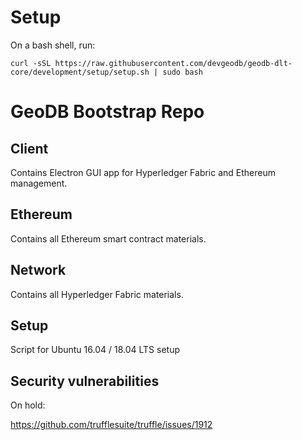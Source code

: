 # Setup

On a bash shell, run:

`curl -sSL https://raw.githubusercontent.com/devgeodb/geodb-dlt-core/development/setup/setup.sh | sudo bash`

# GeoDB Bootstrap Repo

## Client

Contains Electron GUI app for Hyperledger Fabric and Ethereum management.

## Ethereum

Contains all Ethereum smart contract materials.

## Network

Contains all Hyperledger Fabric materials.

## Setup

Script for Ubuntu 16.04 / 18.04 LTS setup

## Security vulnerabilities

On hold:

https://github.com/trufflesuite/truffle/issues/1912
